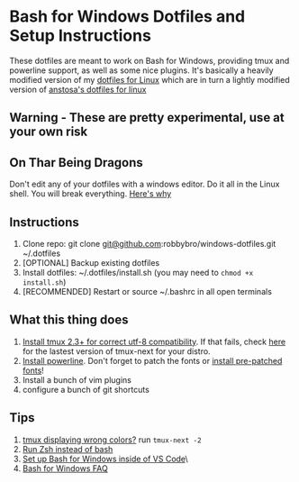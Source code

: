 # Bash for Windows Dotfiles and Setup Instructions

These dotfiles are meant to work on Bash for Windows, providing tmux and powerline support, as well as some nice plugins. It's basically a heavily modified version of my [dotfiles for Linux](https://github.com/robbybro/dotfiles) which are in turn a lightly modified version of [anstosa's dotfiles for linux](https://github.com/anstosa/dotfiles)

## Warning - These are pretty experimental, use at your own risk

## On Thar Being Dragons
Don't edit any of your dotfiles with a windows editor. Do it all in the Linux shell. You will break everything. [Here's why](https://github.com/Microsoft/BashOnWindows/issues/904)

## Instructions
1. Clone repo: git clone git@github.com:robbybro/windows-dotfiles.git ~/.dotfiles
2. [OPTIONAL] Backup existing dotfiles
3. Install dotfiles: ~/.dotfiles/install.sh (you may need to `chmod +x install.sh`)
4. [RECOMMENDED] Restart or source ~/.bashrc in all open terminals

## What this thing does 
1. [Install tmux 2.3+ for correct utf-8 compatibility](https://gist.github.com/P7h/91e14096374075f5316e). If that fails, check [here](https://launchpad.net/~pi-rho/+archive/ubuntu/dev) for the lastest version of tmux-next for your distro.
2. [Install powerline](http://powerline.readthedocs.io/en/master/installation/linux.html). Don't forget to patch the fonts or [install pre-patched fonts](https://github.com/powerline/fonts)!
3. Install a bunch of vim plugins
4. configure a bunch of git shortcuts 

## Tips
1. [tmux displaying wrong colors?](http://askubuntu.com/questions/125526/vim-in-tmux-display-wrong-colors) run `tmux-next -2`
2. [Run Zsh instead of bash](http://www.howtogeek.com/258518/how-to-use-zsh-or-another-shell-in-windows-10/)
3. [Set up Bash for Windows inside of VS Code](https://code.visualstudio.com/docs/editor/integrated-terminal)\
4. [Bash for Windows FAQ](https://msdn.microsoft.com/en-us/commandline/wsl/faq)